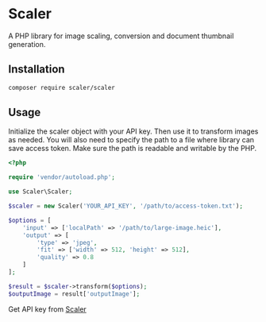 # Scaler

A PHP library for image scaling, conversion and document thumbnail generation.

## Installation

```sh
composer require scaler/scaler
```

## Usage

Initialize the scaler object with your API key. Then use it to transform images as needed. You will also need to specify the path to a file where library can save access token. Make sure the path is readable and writable by the PHP.

```php
<?php

require 'vendor/autoload.php';

use Scaler\Scaler;

$scaler = new Scaler('YOUR_API_KEY', '/path/to/access-token.txt');

$options = [
	'input' => ['localPath' => '/path/to/large-image.heic'],
	'output' => [
		'type' => 'jpeg',
		'fit' => ['width' => 512, 'height' => 512],
		'quality' => 0.8
	]
];

$result = $scaler->transform($options);
$outputImage = result['outputImage'];
```

Get API key from [Scaler](https://scaler.pics)
